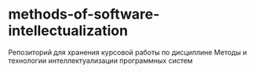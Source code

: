 # methods-of-software-intellectualization
Репозиторий для хранения курсовой работы по дисциплине Методы и технологии интеллектуализации программных систем
